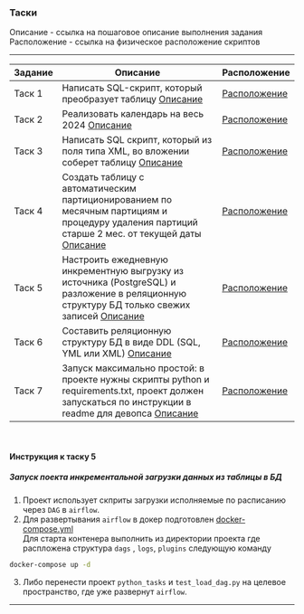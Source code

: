 ### Таски
Описание - ссылка на пошаговое описание выполнения задания \
Расположение - ссылка на физическое расположение скриптов 

<hr>

| Задание | Описание | Расположение |
|---------|----------|--------------|
| Таск 1  | Написать SQL-скрипт, который преобразует таблицу [Описание](https://github.com/SolonnikovDV/mvTest/blob/master/sql_tasks/task_1.md) |[Расположение](https://github.com/SolonnikovDV/mvTest/tree/master/sql_tasks)  |
| Таск 2  | Реализовать календарь на весь 2024 [Описание](https://github.com/SolonnikovDV/mvTest/blob/master/sql_tasks/task_2.md) |[Расположение](https://github.com/SolonnikovDV/mvTest/tree/master/sql_tasks)  |
| Таск 3  | Написать SQL скрипт, который из поля типа XML, во вложении соберет таблицу [Описание](https://github.com/SolonnikovDV/mvTest/blob/master/sql_tasks/task_3.md)|[Расположение](https://github.com/SolonnikovDV/mvTest/tree/master/sql_tasks)  |
| Таск 4  | Создать таблицу с автоматическим партиционированием по месячным партициям и процедуру удаления партиций старше 2 мес. от текущей даты [Описание](https://github.com/SolonnikovDV/mvTest/blob/master/sql_tasks/task_4/task_4.md) |[Расположение](https://github.com/SolonnikovDV/mvTest/tree/master/sql_tasks)  |
| Таск 5  | Настроить ежедневную инкрементную выгрузку из источника (PostgreSQL) и разложение в реляционную структуру БД только свежих записей [Описание](https://github.com/SolonnikovDV/mvTest/blob/master/dags/python_tasks/task_5.md) |[Расположение](https://github.com/SolonnikovDV/mvTest/tree/master/dags/python_tasks)  |
| Таск 6  | Составить реляционную структуру БД в виде DDL (SQL, YML или XML) [Описание](https://github.com/SolonnikovDV/mvTest/blob/master/dags/python_tasks/task_6.xml)|[Расположение](https://github.com/SolonnikovDV/mvTest/tree/master/dags/python_tasks)  |
| Таск 7  | Запуск максимально простой: в проекте нужны скрипты python и requirements.txt, проект должен запускаться по инструкции в readme для девопса [Описание](https://github.com/SolonnikovDV/mvTest/blob/master/csv_dowload/task_7.md)|[Расположение](https://github.com/SolonnikovDV/mvTest/tree/master/csv_dowload)  |

<br> 

#### Инструкция к таску 5 
##### Запуск поекта инкрементальной загрузки данных из таблицы в БД
1. Проект использует скприты загрузки исполняемые по расписанию через `DAG` в `airflow`.
2. Для развертывания `airflow`  в докер подготовлен [docker-compose.yml](https://github.com/SolonnikovDV/mvTest/blob/master/docker-compose.yaml) \
   Для старта контенера выполнить из директории проекта где распложена структура `dags` , `logs`, `plugins` следующую команду

```bash
docker-compose up -d
```

3. Либо перенести проект `python_tasks` и  `test_load_dag.py` на целевое пространство, где уже развернут `airflow`.
<hr>
